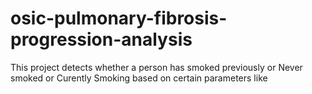 # osic-pulmonary-fibrosis-progression-analysis

This project detects whether a person has smoked previously or Never smoked or Curently Smoking based on certain parameters like 
